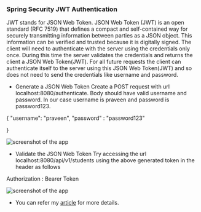 ### Spring Security JWT Authentication

JWT stands for JSON Web Token. JSON Web Token (JWT) is an open standard (RFC 7519) that defines a compact 
and self-contained way for securely transmitting information between parties as a JSON object. 
This information can be verified and trusted because it is digitally signed. The client will need to 
authenticate with the server using the credentials only once. During this time the server validates 
the credentials and returns the client a JSON Web Token(JWT). For all future requests the client 
can authenticate itself to the server using this JSON Web Token(JWT) and so does not need to send 
the credentials like username and password.


- Generate a JSON Web Token 
Create a POST request with url localhost:8080/authenticate. Body should have valid username and password. 
In our case username is praveen and password is password123.

{
  "username": "praveen",
  "password" : "password123"

}

![screenshot of the app](https://raw.githubusercontent.com/praveenoruganti/praveenoruganti-springboot-security/master/6_Jwt_Authentication/src/main/resources/images/jwt1.PNG "Authenticate")

- Validate the JSON Web Token
Try accessing the url localhost:8080/api/v1/students using the above generated token in the header as follows

Authorization : Bearer Token

![screenshot of the app](https://raw.githubusercontent.com/praveenoruganti/praveenoruganti-springboot-security/master/6_Jwt_Authentication/src/main/resources/images/jwt2.PNG "Authenticate")

- You can refer my [article](https://praveenorugantitech.blogspot.com/2019/05/spring-security-jwt-authentication.html) for more details. 